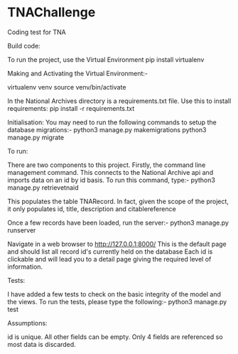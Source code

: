 # TNAChallenge
Coding test for TNA

Build code:

To run the project, use the Virtual Environment
pip install virtualenv

Making and Activating the Virtual Environment:-

virtualenv venv
source venv/bin/activate

In the National Archives directory is a requirements.txt file. Use this to install requirements:
pip install -r requirements.txt

Initialisation:
You may need to run the following commands to setup the database migrations:-
  python3 manage.py makemigrations
  python3 manage.py migrate

To run:

There are two components to this project. 
Firstly, the command line management command. This connects to the National Archive api and imports data on an id by id basis.
To run this command, type:-
  python3 manage.py retrievetnaid <id>
  
This populates the table TNARecord. In fact, given the scope of the project, it only populates id, title, description and citablereference

Once a few records have been loaded, run the server:-
  python3 manage.py runserver
  
Navigate in a web browser to http://127.0.0.1:8000/
This is the default page and should list all record id's currently held on the database
Each id is clickable and will lead you to a detail page giving the required level of information.

Tests:

I have added a few tests to check on the basic integrity of the model and the views.
To run the tests, please type the following:-
  python3 manage.py test
  
Assumptions:

id is unique.
All other fields can be empty.
Only 4 fields are referenced so most data is discarded.

